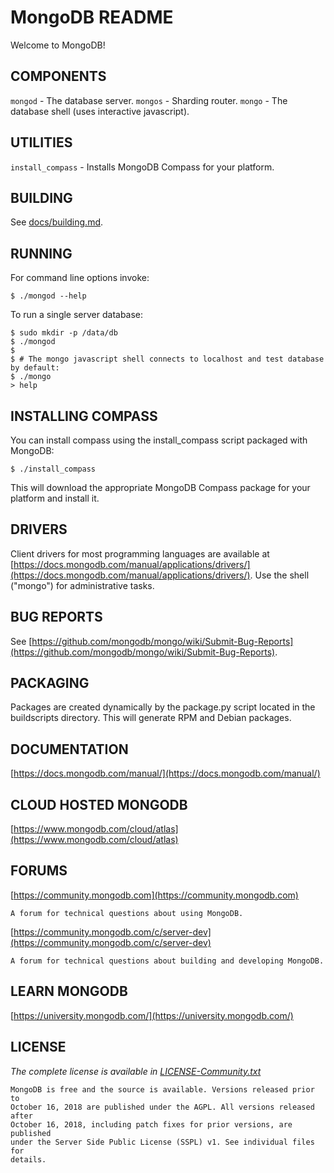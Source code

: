 # MongoDB README

Welcome to MongoDB!

## COMPONENTS

  ``mongod`` - The database server.
  ``mongos`` - Sharding router.
  ``mongo``  - The database shell (uses interactive javascript).

## UTILITIES

  ``install_compass``   - Installs MongoDB Compass for your platform.

## BUILDING

  See [docs/building.md](https://github.com/mongodb/mongo/blob/master/docs/building.md).

## RUNNING

  For command line options invoke:

    $ ./mongod --help

  To run a single server database:

    $ sudo mkdir -p /data/db
    $ ./mongod
    $
    $ # The mongo javascript shell connects to localhost and test database by default:
    $ ./mongo
    > help

## INSTALLING COMPASS

  You can install compass using the install_compass script packaged with MongoDB:

    $ ./install_compass

  This will download the appropriate MongoDB Compass package for your platform
  and install it.

## DRIVERS

  Client drivers for most programming languages are available at
  [https://docs.mongodb.com/manual/applications/drivers/](https://docs.mongodb.com/manual/applications/drivers/). Use the shell
  ("mongo") for administrative tasks.

## BUG REPORTS

  See [https://github.com/mongodb/mongo/wiki/Submit-Bug-Reports](https://github.com/mongodb/mongo/wiki/Submit-Bug-Reports).

## PACKAGING

  Packages are created dynamically by the package.py script located in the
  buildscripts directory. This will generate RPM and Debian packages.

## DOCUMENTATION

  [https://docs.mongodb.com/manual/](https://docs.mongodb.com/manual/)

## CLOUD HOSTED MONGODB

  [https://www.mongodb.com/cloud/atlas](https://www.mongodb.com/cloud/atlas)

## FORUMS

  [https://community.mongodb.com](https://community.mongodb.com)

    A forum for technical questions about using MongoDB.

  [https://community.mongodb.com/c/server-dev](https://community.mongodb.com/c/server-dev)

    A forum for technical questions about building and developing MongoDB.

## LEARN MONGODB

  [https://university.mongodb.com/](https://university.mongodb.com/)

## LICENSE
*The complete license is available in [LICENSE-Community.txt](https://github.com/mongodb/mongo/blob/master/LICENSE-Community.txt)*

  ````
  MongoDB is free and the source is available. Versions released prior to
  October 16, 2018 are published under the AGPL. All versions released after
  October 16, 2018, including patch fixes for prior versions, are published
  under the Server Side Public License (SSPL) v1. See individual files for
  details.
  ````
